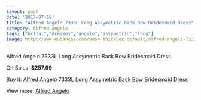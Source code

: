 ```yaml
---
layout: post
date: '2017-07-18'
title: "Alfred Angelo 7333L Long Assymetric Back Bow Bridesmaid Dress"
category: Alfred Angelo
tags: ["bridal","dresses","angelo","assymetric","long"]
image: http://www.eudances.com/9054-thickbox_default/alfred-angelo-7333l-long-assymetric-back-bow-bridesmaid-dress.jpg
---
```

Alfred Angelo 7333L Long Assymetric Back Bow Bridesmaid Dress

On Sales: **$257.99**
<a href="https://www.eudances.com/en/alfred-angelo/3044-alfred-angelo-7333l-long-assymetric-back-bow-bridesmaid-dress.html"><amp-img layout="responsive" width="600" height="600" src="//www.eudances.com/9054-thickbox_default/alfred-angelo-7333l-long-assymetric-back-bow-bridesmaid-dress.jpg" alt="Alfred Angelo 7333L Long Assymetric Back Bow Bridesmaid Dress 0" /></a>
<a href="https://www.eudances.com/en/alfred-angelo/3044-alfred-angelo-7333l-long-assymetric-back-bow-bridesmaid-dress.html"><amp-img layout="responsive" width="600" height="600" src="//www.eudances.com/9057-thickbox_default/alfred-angelo-7333l-long-assymetric-back-bow-bridesmaid-dress.jpg" alt="Alfred Angelo 7333L Long Assymetric Back Bow Bridesmaid Dress 1" /></a>
<a href="https://www.eudances.com/en/alfred-angelo/3044-alfred-angelo-7333l-long-assymetric-back-bow-bridesmaid-dress.html"><amp-img layout="responsive" width="600" height="600" src="//www.eudances.com/9056-thickbox_default/alfred-angelo-7333l-long-assymetric-back-bow-bridesmaid-dress.jpg" alt="Alfred Angelo 7333L Long Assymetric Back Bow Bridesmaid Dress 2" /></a>
<a href="https://www.eudances.com/en/alfred-angelo/3044-alfred-angelo-7333l-long-assymetric-back-bow-bridesmaid-dress.html"><amp-img layout="responsive" width="600" height="600" src="//www.eudances.com/9055-thickbox_default/alfred-angelo-7333l-long-assymetric-back-bow-bridesmaid-dress.jpg" alt="Alfred Angelo 7333L Long Assymetric Back Bow Bridesmaid Dress 3" /></a>

Buy it: [Alfred Angelo 7333L Long Assymetric Back Bow Bridesmaid Dress](https://www.eudances.com/en/alfred-angelo/3044-alfred-angelo-7333l-long-assymetric-back-bow-bridesmaid-dress.html "Alfred Angelo 7333L Long Assymetric Back Bow Bridesmaid Dress")

View more: [Alfred Angelo](https://www.eudances.com/en/51-alfred-angelo "Alfred Angelo")